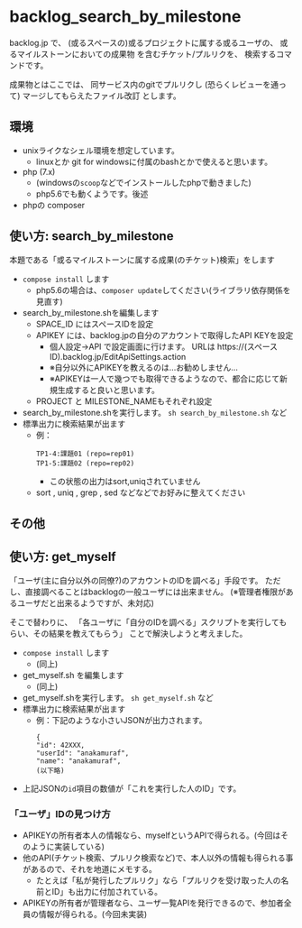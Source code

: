 # backlog_search_by_milestone

backlog.jp で、
(或るスペースの)或るプロジェクトに属する或るユーザの、
或るマイルストーンにおいての成果物
を含むチケット/プルリクを、
検索するコマンドです。

成果物とはここでは、
同サービス内のgitでプルリクし
(恐らくレビューを通って)
マージしてもらえたファイル改訂
とします。

## 環境

* unixライクなシェル環境を想定しています。
    * linuxとか git for windowsに付属のbashとかで使えると思います。
* php (7.x)
    * (windowsの`scoop`などでインストールしたphpで動きました)
    * php5.6でも動くようです。後述
* phpの composer

## 使い方: search_by_milestone

本題である「或るマイルストーンに属する成果(のチケット)検索」をします

* `compose install` します
    * php5.6の場合は、`composer update`してください(ライブラリ依存関係を見直す)
* search_by_milestone.shを編集します
    * SPACE_ID にはスペースIDを設定
    * APIKEY には、backlog.jpの自分のアカウントで取得したAPI KEYを設定
        * 個人設定→API で設定画面に行けます。
            URLは https://(スペースID).backlog.jp/EditApiSettings.action
        * ※自分以外にAPIKEYを教えるのは…お勧めしません…
        * ※APIKEYは一人で幾つでも取得できるようなので、都合に応じて新規生成すると良いと思います。
    * PROJECT と MILESTONE_NAMEもそれぞれ設定
* search_by_milestone.shを実行します。 `sh search_by_milestone.sh` など
* 標準出力に検索結果が出ます
    * 例：
        ```
        TP1-4:課題01 (repo=rep01)
        TP1-5:課題02 (repo=rep02)
        ```
       * この状態の出力はsort,uniqされていません
    * sort , uniq , grep , sed などなどでお好みに整えてください
    
## その他

## 使い方: get_myself

「ユーザ(主に自分以外の同僚?)のアカウントのIDを調べる」手段です。
ただし、直接調べることはbacklogの一般ユーザには出来ません。
(※管理者権限があるユーザだと出来るようですが、未対応)

そこで替わりに、
「各ユーザに「自分のIDを調べる」スクリプトを実行してもらい、その結果を教えてもらう」
ことで解決しようと考えました。

* `compose install` します
    * (同上)
* get_myself.sh を編集します
    * (同上)
* get_myself.shを実行します。 `sh get_myself.sh` など
* 標準出力に検索結果が出ます
    * 例：下記のような小さいJSONが出力されます。
        ```
        {
        "id": 42XXX,
        "userId": "anakamuraf",
        "name": "anakamuraf",
        (以下略)
        ```
* 上記JSONの`id`項目の数値が「これを実行した人のID」です。

### 「ユーザ」IDの見つけ方

* APIKEYの所有者本人の情報なら、myselfというAPIで得られる。(今回はそのように実装している)
* 他のAPI(チケット検索、プルリク検索など)で、本人以外の情報も得られる事があるので、それを地道にメモする。
    * たとえば「私が発行したプルリク」なら「プルリクを受け取った人の名前とID」も出力に付加されている。
* APIKEYの所有者が管理者なら、ユーザ一覧APIを発行できるので、参加者全員の情報が得られる。(今回未実装)

